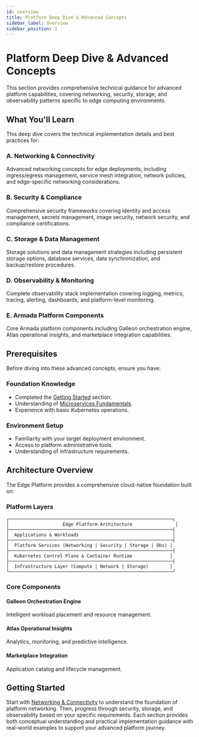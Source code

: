 ```yaml
---
id: overview
title: Platform Deep Dive & Advanced Concepts
sidebar_label: Overview
sidebar_position: 1
---
```


# Platform Deep Dive & Advanced Concepts

This section provides comprehensive technical guidance for advanced platform capabilities, covering networking, security, storage, and observability patterns specific to edge computing environments.

## What You'll Learn

This deep dive covers the technical implementation details and best practices for:

### A. Networking & Connectivity
Advanced networking concepts for edge deployments, including ingress/egress management, service mesh integration, network policies, and edge-specific networking considerations.

### B. Security & Compliance
Comprehensive security frameworks covering identity and access management, secrets management, image security, network security, and compliance certifications.

### C. Storage & Data Management
Storage solutions and data management strategies including persistent storage options, database services, data synchronization, and backup/restore procedures.

### D. Observability & Monitoring
Complete observability stack implementation covering logging, metrics, tracing, alerting, dashboards, and platform-level monitoring.

### E. Armada Platform Components
Core Armada platform components including Galleon orchestration engine, Atlas operational insights, and marketplace integration capabilities.

## Prerequisites

Before diving into these advanced concepts, ensure you have:

### Foundation Knowledge
- Completed the [Getting Started](../getting-started/platform-overview) section.
- Understanding of [Microservices Fundamentals](../application-modernization/microservice-fundamentals).
- Experience with basic Kubernetes operations.

### Environment Setup
- Familiarity with your target deployment environment.
- Access to platform administrative tools.
- Understanding of infrastructure requirements.

## Architecture Overview

The Edge Platform provides a comprehensive cloud-native foundation built on:

### Platform Layers

```
┌─────────────────────────────────────────────────────────────┐
│                    Edge Platform Architecture                │
├─────────────────────────────────────────────────────────────┤
│  Applications & Workloads                                   │
├─────────────────────────────────────────────────────────────┤
│  Platform Services (Networking | Security | Storage | Obs) │
├─────────────────────────────────────────────────────────────┤
│  Kubernetes Control Plane & Container Runtime              │
├─────────────────────────────────────────────────────────────┤
│  Infrastructure Layer (Compute | Network | Storage)        │
└─────────────────────────────────────────────────────────────┘
```

### Core Components

#### Galleon Orchestration Engine
Intelligent workload placement and resource management.

#### Atlas Operational Insights
Analytics, monitoring, and predictive intelligence.

#### Marketplace Integration
Application catalog and lifecycle management.

## Getting Started

Start with [Networking & Connectivity](./networking/ingress-egress-management) to understand the foundation of platform networking. Then, progress through security, storage, and observability based on your specific requirements. Each section provides both conceptual understanding and practical implementation guidance with real-world examples to support your advanced platform journey. 